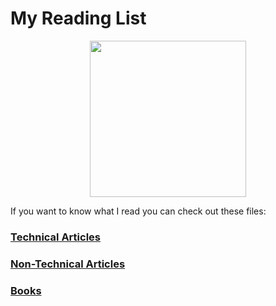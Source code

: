 # My Reading List
<p align="center">
  <img width="250px" src="https://user-images.githubusercontent.com/43247296/130317186-90e60147-4fe0-47dc-be56-9a74914fdcb5.png"/>
</p>


If you want to know what I read you can check out these files:
### [Technical Articles](https://github.com/pshaddel/my-reading-list/blob/main/technical-articles.md)
### [Non-Technical Articles](https://github.com/pshaddel/my-reading-list/blob/main/non-technical-articles.md)
### [Books](https://github.com/pshaddel/my-reading-list/blob/main/books.md)

